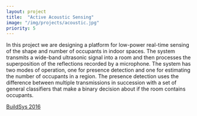 ```yaml
---
layout: project
title:  "Active Acoustic Sensing"
image: "/img/projects/acoustic.jpg"
priority: 5
---
```

In this project we are designing a platform for low-power real-time sensing of the shape and 
number of occupants in indoor spaces. The system transmits a wide-band ultrasonic signal into 
a room and then processes the superposition of the reflections recorded by a microphone. The 
system has two modes of operation, one for presence detection and one for estimating the number 
of occupants in a region. The presence detection uses the difference between multiple 
transmissions in succession with a set of general classifiers that make a binary decision 
about if the room contains occupants.

[BuildSys 2016](http://users.ece.cmu.edu/~agr/resources/publications/aures-buildsys16.pdf)